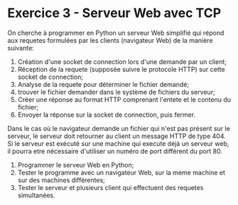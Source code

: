 # Exercice 3 - Serveur Web avec TCP

On cherche à programmer en Python un serveur Web simplifié
qui répond aux requetes formulées par les clients
(navigateur Web) de la manière suivante:

1. Création d'une socket de connection lors d'une demande par un client;
2. Réception de la requete (supposée suivre le protocole HTTP)
sur cette socket de connection;
3. Analyse de la requete pour déterminer le fichier demandé;
4. trouver le fichier demander dans le système de fichiers du serveur;
5. Créer une réponse au format HTTP comprenant l'entete et le contenu
du fichier;
6. Envoyer la réponse sur la socket de connection, puis fermer.

Dans le cas où le navigateur demande un fichier qui n'est pas présent
sur le serveur, le serveur doit retourner au client un message HTTP de type 404.
Si le serveur est exécuté sur une machine qui execute déjà un serveur web,
il pourra etre nécessaire d'utiliser un numéro de port différent du port 80.

1. Programmer le serveur Web en Python;
2. Tester le programme avec un navigateur Web,
sur la meme machine et sur des machines différentes;
3. Tester le serveur et plusieurs client qui effectuent
des requetes simultanées.
